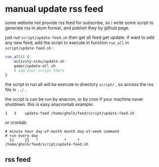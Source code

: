 # manual update rss feed
some website not provide rss feed for subscribe,
so i write some script to generate rss in atom format,
and publish they by github page.

just run `script/update-feed.sh` 
then get all feed get update.
if want to add any new feed,
add the script to execute 
in function `run_all` in `script/update-feed.sh` :

```sh
run_all() {
    activity-ncku/update.sh
    gamer/update-all.sh
    # add your script there
}
```

the script in run all will be execute
in directory `script/` ,
so access the rss file in `../` .

the script is can be run by anacron,
or by cron if your machine naver shutdown.
this is easy anacrontab example:

```anacrontab
1   3    update-feed /home/gholk/feed/script/update-feed.sh
```

or crontab:

```crontab
# minute hour day-of-month month day-of-week command
# run every day
  11     21   *            *     *           /home/gholk/feed/script/update-feed.sh
```

## rss feed

<link rel="alternate" type="application/atom+xml" href="list.atom">

<div id="feed-content"></div>

<style>
  .date {
    font-style: italic;
  }
  a.feed::after, a.website::after {
    color: black;
    content: "]";
  }
  a.feed::before, a.website::before {
    color: black;
    content: "[";
  }
</style>

<template id="feed-info">
  <article>
    <h2></h2>
    <small class="date"></small>
    <p></p>
    <a class="feed">feed</a>
    <a class="website">website</a>
  </article>
</template>

<script>
loadFeedList()

async function loadFeedList() {
  const xml = await fetchList()
  const entryList = xml.querySelectorAll('entry')
  const fragment = document.createDocumentFragment()
  for (const entry of entryList) {
    const article = templateEntry(entry)
    fragment.appendChild(article)
  }
  document.querySelector('#feed-content').appendChild(fragment)

  function getArticleTemplate() {
    const template = document.querySelector('#feed-info')
    const article = template.content.querySelector('article')
    const deep = true
    return article.cloneNode(deep)
  }
  function templateEntry(entry) {
    const article = getArticleTemplate()
    const q = 'querySelector'
    const t = 'textContent'
    article[q]('h2')[t] = entry[q]('title')[t]
    article[q]('.date')[t] = entry[q]('published')[t]
    article[q]('p')[t] = entry[q]('summary')[t]
    article[q]('.feed').href = entry[q]('link[type="application/atom+xml"]').href
    article[q]('.website').href = entry[q]('link[type="text/html"]').href
    return article
  }
  async function fetchList() {
    const url = 'list.atom'
    const response = await fetch(url)
    const text = await response.text()
    const xml = parseXml(text)
    return xml
  }
  function parseXml(text) {
    const domParser = new DOMParser()
    const xml = domParser.parseFromString(text, 'application/xml')
    return xml
  }
}
</script>
